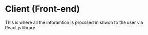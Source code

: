# Client (Front-end)

This is where all the inforamtion is procssed in shwon to the user via React.js library.
